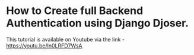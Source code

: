 # How to Create full Backend Authentication using Django Djoser.

This tutorial is available on Youtube via the link - https://youtu.be/In0LRFD7WsA
